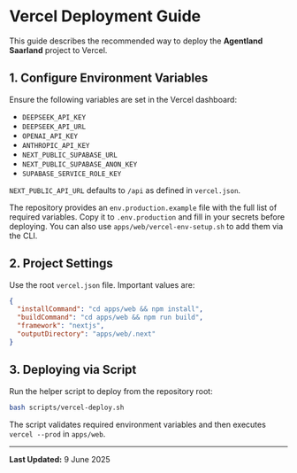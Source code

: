 # Vercel Deployment Guide

This guide describes the recommended way to deploy the **Agentland Saarland** project to Vercel.

## 1. Configure Environment Variables

Ensure the following variables are set in the Vercel dashboard:

- `DEEPSEEK_API_KEY`
- `DEEPSEEK_API_URL`
- `OPENAI_API_KEY`
- `ANTHROPIC_API_KEY`
- `NEXT_PUBLIC_SUPABASE_URL`
- `NEXT_PUBLIC_SUPABASE_ANON_KEY`
- `SUPABASE_SERVICE_ROLE_KEY`

`NEXT_PUBLIC_API_URL` defaults to `/api` as defined in `vercel.json`.

The repository provides an `env.production.example` file with the full list of
required variables. Copy it to `.env.production` and fill in your secrets before
deploying. You can also use `apps/web/vercel-env-setup.sh` to add them via the
CLI.

## 2. Project Settings

Use the root `vercel.json` file. Important values are:

```json
{
  "installCommand": "cd apps/web && npm install",
  "buildCommand": "cd apps/web && npm run build",
  "framework": "nextjs",
  "outputDirectory": "apps/web/.next"
}
```

## 3. Deploying via Script

Run the helper script to deploy from the repository root:

```bash
bash scripts/vercel-deploy.sh
```

The script validates required environment variables and then executes `vercel --prod` in `apps/web`.

---

**Last Updated:** 9 June 2025
